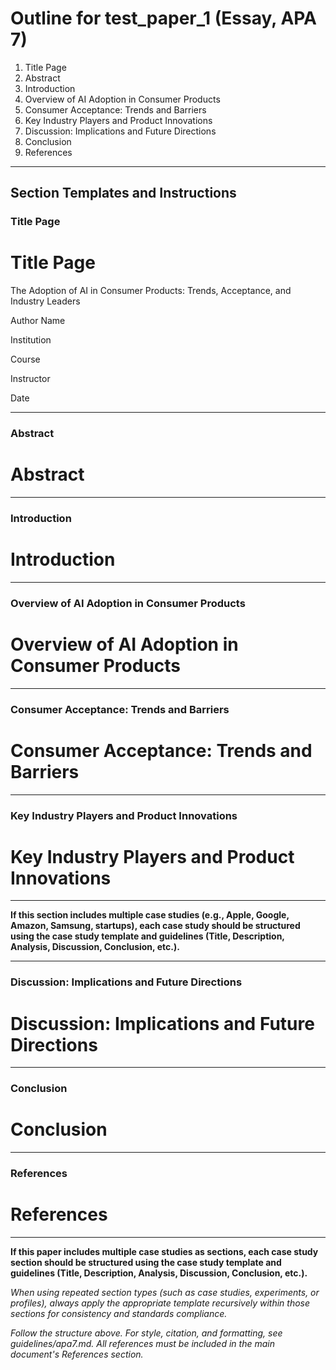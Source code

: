 # Outline for test_paper_1 (Essay, APA 7)

1. Title Page
2. Abstract
3. Introduction
4. Overview of AI Adoption in Consumer Products
5. Consumer Acceptance: Trends and Barriers
6. Key Industry Players and Product Innovations
7. Discussion: Implications and Future Directions
8. Conclusion
9. References

---

## Section Templates and Instructions

### Title Page
# Title Page

The Adoption of AI in Consumer Products: Trends, Acceptance, and Industry Leaders

Author Name

Institution

Course

Instructor

Date

---

### Abstract
# Abstract

<!-- Write a concise summary of the essay, including the research focus, main findings, and significance. Use APA 7 style. -->

---

### Introduction
# Introduction

<!-- Introduce the topic, state the research problem, objectives, and significance. Reference recent literature (2020-2025). Use APA 7 style. -->

---

### Overview of AI Adoption in Consumer Products
# Overview of AI Adoption in Consumer Products

<!-- Summarize the growth and trends in AI integration into consumer products (2020-2025). Reference industry journals and peer-reviewed sources. -->

---

### Consumer Acceptance: Trends and Barriers
# Consumer Acceptance: Trends and Barriers

<!-- Analyze consumer attitudes, acceptance rates, and barriers to adoption. Include both positive and negative aspects, citing recent studies. -->

---

### Key Industry Players and Product Innovations
# Key Industry Players and Product Innovations

<!-- Detail major companies, their flagship AI-enabled products, and innovations. Use official sources and recent literature. -->

---

**If this section includes multiple case studies (e.g., Apple, Google, Amazon, Samsung, startups), each case study should be structured using the case study template and guidelines (Title, Description, Analysis, Discussion, Conclusion, etc.).**

---

### Discussion: Implications and Future Directions
# Discussion: Implications and Future Directions

<!-- Discuss the broader implications of AI adoption in consumer products and suggest future research or industry trends. -->

---

### Conclusion
# Conclusion

<!-- Summarize key findings and their significance. Use APA 7 style. -->

---

### References
# References

<!-- List all sources cited in the essay, formatted in APA 7 style. No bullet points or numbering. All references must be included here, not in a separate file. -->

---

**If this paper includes multiple case studies as sections, each case study section should be structured using the case study template and guidelines (Title, Description, Analysis, Discussion, Conclusion, etc.).**

*When using repeated section types (such as case studies, experiments, or profiles), always apply the appropriate template recursively within those sections for consistency and standards compliance.*

*Follow the structure above. For style, citation, and formatting, see guidelines/apa7.md. All references must be included in the main document's References section.*
